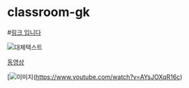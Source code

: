 
# classroom-gk
#[링크 입니다](https://www.youtube.com/watch?v=O2DFb5Q-kW8)

![대체택스트](https://search.pstatic.net/common/?src=http%3A%2F%2Fblogfiles.naver.net%2FMjAyMDEwMDNfNTcg%2FMDAxNjAxNjU3MTk4NDY0.oZv5L49kO_RuVNVcSKFWrpExjFNebH0KwqGWBzqQpKsg.fcIXYLUGChT5y5Nx3qQAPAQhch9z0Bh6AEmVfDBP6W8g.JPEG.youthlov2%2F1601657198255.jpg&type=sc960_832)

[동영상](https://www.youtube.com/watch?v=AYsJOXqR16c)

[![이미지](https://search.pstatic.net/sunny/?src=http%3A%2F%2Fimg1.daumcdn.net%2Fkakaotv%2FKAKAOACCOUNT%2F1650497103%2Fthumb%2F20190306143226&type=sc960_832)(https://www.youtube.com/watch?v=AYsJOXqR16c)
